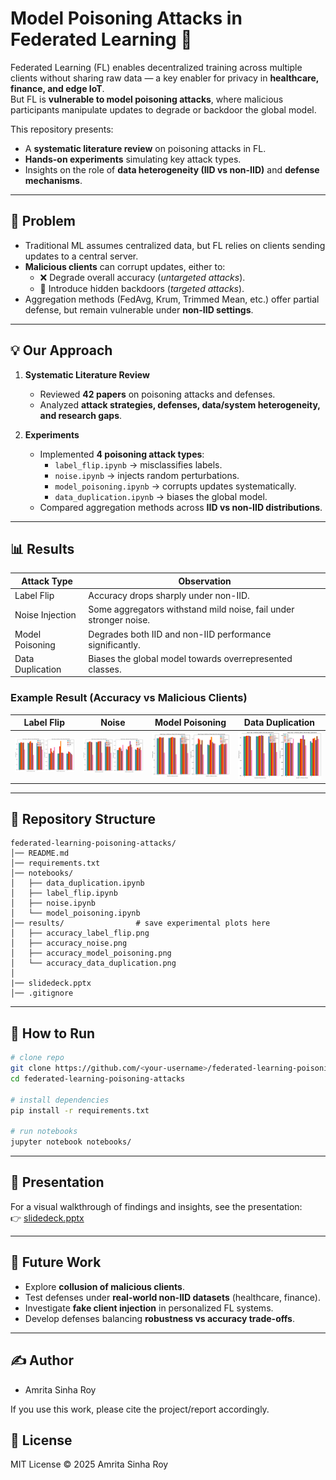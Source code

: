 # Model Poisoning Attacks in Federated Learning 🔐

Federated Learning (FL) enables decentralized training across multiple clients without sharing raw data — a key enabler for privacy in **healthcare, finance, and edge IoT**.  
But FL is **vulnerable to model poisoning attacks**, where malicious participants manipulate updates to degrade or backdoor the global model.

This repository presents:

- A **systematic literature review** on poisoning attacks in FL.
- **Hands-on experiments** simulating key attack types.
- Insights on the role of **data heterogeneity (IID vs non-IID)** and **defense mechanisms**.

---

## 📌 Problem

- Traditional ML assumes centralized data, but FL relies on clients sending updates to a central server.
- **Malicious clients** can corrupt updates, either to:
  - ❌ Degrade overall accuracy (_untargeted attacks_).
  - 🎯 Introduce hidden backdoors (_targeted attacks_).
- Aggregation methods (FedAvg, Krum, Trimmed Mean, etc.) offer partial defense, but remain vulnerable under **non-IID settings**.

---

## 💡 Our Approach

1. **Systematic Literature Review**

   - Reviewed **42 papers** on poisoning attacks and defenses.
   - Analyzed **attack strategies, defenses, data/system heterogeneity, and research gaps**.

2. **Experiments**
   - Implemented **4 poisoning attack types**:
     - `label_flip.ipynb` → misclassifies labels.
     - `noise.ipynb` → injects random perturbations.
     - `model_poisoning.ipynb` → corrupts updates systematically.
     - `data_duplication.ipynb` → biases the global model.
   - Compared aggregation methods across **IID vs non-IID distributions**.

---

## 📊 Results

| Attack Type      | Observation                                                       |
| ---------------- | ----------------------------------------------------------------- |
| Label Flip       | Accuracy drops sharply under non-IID.                             |
| Noise Injection  | Some aggregators withstand mild noise, fail under stronger noise. |
| Model Poisoning  | Degrades both IID and non-IID performance significantly.          |
| Data Duplication | Biases the global model towards overrepresented classes.          |

### Example Result (Accuracy vs Malicious Clients)


| Label Flip                           | Noise                           | Model Poisoning                           | Data Duplication                           |
| ------------------------------------ | ------------------------------- | ----------------------------------------- | ------------------------------------------ |
| ![](results/accuracy_label_flip.png) | ![](results/accuracy_noise.png) | ![](results/accuracy_model_poisoning.png) | ![](results/accuracy_data_duplication.png) |

---

## 📂 Repository Structure

```
federated-learning-poisoning-attacks/
│── README.md
│── requirements.txt
│── notebooks/
│   ├── data_duplication.ipynb
│   ├── label_flip.ipynb
│   ├── noise.ipynb
│   └── model_poisoning.ipynb
│── results/                # save experimental plots here
│   ├── accuracy_label_flip.png
│   ├── accuracy_noise.png
│   ├── accuracy_model_poisoning.png
│   └── accuracy_data_duplication.png
│
|── slidedeck.pptx
│── .gitignore
```

---

## 🚀 How to Run

```bash
# clone repo
git clone https://github.com/<your-username>/federated-learning-poisoning-attacks.git
cd federated-learning-poisoning-attacks

# install dependencies
pip install -r requirements.txt

# run notebooks
jupyter notebook notebooks/
```

---

## 🎤 Presentation

For a visual walkthrough of findings and insights, see the presentation:  
👉 [slidedeck.pptx](slidedeck.pptx)

---

## 🔮 Future Work

- Explore **collusion of malicious clients**.
- Test defenses under **real-world non-IID datasets** (healthcare, finance).
- Investigate **fake client injection** in personalized FL systems.
- Develop defenses balancing **robustness vs accuracy trade-offs**.

---
## ✍️ Author

- Amrita Sinha Roy

If you use this work, please cite the project/report accordingly.


## 📜 License

MIT License © 2025 Amrita Sinha Roy

